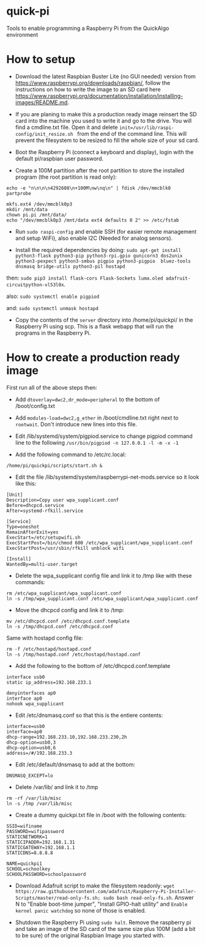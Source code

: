 # quick-pi
Tools to enable programming a Raspberry Pi from the QuickAlgo environment


# How to setup

* Download the latest Raspbian Buster Lite (no GUI needed) version from https://www.raspberrypi.org/downloads/raspbian/, follow the instructions on how to write the image to an SD card here https://www.raspberrypi.org/documentation/installation/installing-images/README.md.

* If you are planing to make this a production ready image reinsert the SD card into the machine you used to write it and go to the drive. You will find a cmdline.txt file. Open it and delete `init=/usr/lib/raspi-config/init_resize.sh
` from the end of the command line. This will prevent the filesystem to be resized to fill the whole size of your sd card.

* Boot the Raspberry Pi (connect a keyboard and display), login with the default pi/raspbian user password.

* Create a 100M partition after the root partition to store the installed program (the root partition is read only):

```
echo -e "n\n\n\n4292608\n+100M\nw\nq\n" | fdisk /dev/mmcblk0
partprobe

mkfs.ext4 /dev/mmcblk0p3
mkdir /mnt/data
chown pi.pi /mnt/data/
echo "/dev/mmcblk0p3 /mnt/data ext4 defaults 0 2" >> /etc/fstab
```


* Run `sudo raspi-config` and enable SSH (for easier remote management and setup WiFi), also enable I2C (Needed for analog sensors).

* Install the required dependencies by doing: `sudo apt-get install python3-flask python3-pip python3-rpi.gpio gunicorn3 dos2unix python3-pexpect python3-smbus pigpio python3-pigpio  bluez-tools dnsmasq bridge-utils python3-pil hostapd` 

then:
`sudo pip3 install flask-cors Flask-Sockets luma.oled adafruit-circuitpython-vl53l0x`. 

also:
`sudo systemctl enable pigpiod`

and:
`sudo systemctl unmask hostapd`

* Copy the contents of the `server` directory into /home/pi/quickpi/ in the Raspberry Pi using scp. This is a flask webapp that will run the programs in the Raspberry Pi.


# How to create a production ready image

First run all of the above steps then:

* Add `dtoverlay=dwc2,dr_mode=peripheral` to the bottom of /boot/config.txt

* Add `modules-load=dwc2,g_ether` in /boot/cmdline.txt right next to `rootwait`. Don't introduce new lines into this file.

* Edit /lib/systemd/system/pigpiod.service to change pigpiod command line to the following `/usr/bin/pigpiod -n 127.0.0.1 -l -m -x -1`

* Add the following command to /etc/rc.local:

```
/home/pi/quickpi/scripts/start.sh &
```

* Edit the file /lib/systemd/system/raspberrypi-net-mods.service so it look like this:

```
[Unit]
Description=Copy user wpa_supplicant.conf
Before=dhcpcd.service
After=systemd-rfkill.service

[Service]
Type=oneshot
RemainAfterExit=yes
ExecStart=/etc/setupwifi.sh
ExecStartPost=/bin/chmod 600 /etc/wpa_supplicant/wpa_supplicant.conf
ExecStartPost=/usr/sbin/rfkill unblock wifi

[Install]
WantedBy=multi-user.target
```

* Delete the wpa_supplicant config file and link it to /tmp like with these commands:

```
rm /etc/wpa_supplicant/wpa_supplicant.conf
ln -s /tmp/wpa_supplicant.conf /etc/wpa_supplicant/wpa_supplicant.conf
```

* Move the dhcpcd config and link it to /tmp:

```
mv /etc/dhcpcd.conf /etc/dhcpcd.conf.template
ln -s /tmp/dhcpcd.conf /etc/dhcpcd.conf
```

Same with hostapd config file:

```
rm -f /etc/hostapd/hostapd.conf 
ln -s /tmp/hostapd.conf /etc/hostapd/hostapd.conf
```

* Add the following to the bottom of /etc/dhcpcd.conf.template

```
interface usb0
static ip_address=192.168.233.1

denyinterfaces ap0
interface ap0
nohook wpa_supplicant

```

* Edit /etc/dnsmasq.conf so that this is the entiere contents:

```
interface=usb0
interface=ap0
dhcp-range=192.168.233.10,192.168.233.230,2h
dhcp-option=usb0,3
dhcp-option=usb0,6
address=/#/192.168.233.3
```

* Edit /etc/default/dnsmasq to add at the bottom:

```
DNSMASQ_EXCEPT=lo
```



* Delete /var/lib/ and link it to /tmp
```
rm -rf /var/lib/misc
ln -s /tmp /var/lib/misc 
```

* Create a dummy quickpi.txt file in /boot with the following contents:

```
SSID=wifiname
PASSWORD=wifipassword
STATICNETWORK=1
STATICIPADDR=192.168.1.31
STATICGATEWAY=192.168.1.1
STATICDNS=8.8.8.8

NAME=quickpi1
SCHOOL=schoolkey
SCHOOLPASSWORD=schoolpassword
```

* Download Adafruit script to make the filesystem readonly: `wget https://raw.githubusercontent.com/adafruit/Raspberry-Pi-Installer-Scripts/master/read-only-fs.sh; sudo bash read-only-fs.sh`. Answer N to "Enable boot-time jumper", "Install GPIO-halt utility" and `Enable kernel panic watchdog` so none of those is enabled.

* Shutdown the Raspberry Pi using `sudo halt`. Remove the raspberry pi and take an image of the SD card of the same size plus 100M (add a bit to be sure) of the original Raspbian Image you started with.

